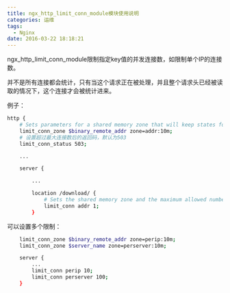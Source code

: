 ```yaml
---
title: ngx_http_limit_conn_module模块使用说明
categories: 运维
tags:
  - Nginx
date: 2016-03-22 18:18:21
---
```



ngx_http_limit_conn_module限制指定key值的并发连接数，如限制单个IP的连接数。

并不是所有连接都会统计，只有当这个请求正在被处理，并且整个请求头已经被读取的情况下，这个连接才会被统计进来。

例子：
```bash
http {
    # Sets parameters for a shared memory zone that will keep states for various keys. 
    limit_conn_zone $binary_remote_addr zone=addr:10m;
    # 设置超过最大连接数后的返回码，默认为503
    limit_conn_status 503;

    ...

    server {

        ...

        location /download/ {
            # Sets the shared memory zone and the maximum allowed number of connections for a given key value
            limit_conn addr 1;
        }
```

<!-- more -->

可以设置多个限制：
```bash
    limit_conn_zone $binary_remote_addr zone=perip:10m;
    limit_conn_zone $server_name zone=perserver:10m;

    server {
        ...
        limit_conn perip 10;
        limit_conn perserver 100;
    }
```
